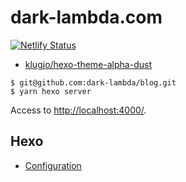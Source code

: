 # dark-lambda.com

[![Netlify Status](https://api.netlify.com/api/v1/badges/b9c91f79-4e0a-4ec5-b648-8f74c98525dd/deploy-status)](https://app.netlify.com/sites/dark-lambda/deploys)

- [klugjo/hexo-theme-alpha-dust](https://github.com/klugjo/hexo-theme-alpha-dust)

```shell
$ git@github.com:dark-lambda/blog.git
$ yarn hexo server
```

Access to [http://localhost:4000/](http://localhost:4000/).

## Hexo

- [Configuration](https://hexo.io/docs/configuration.html)